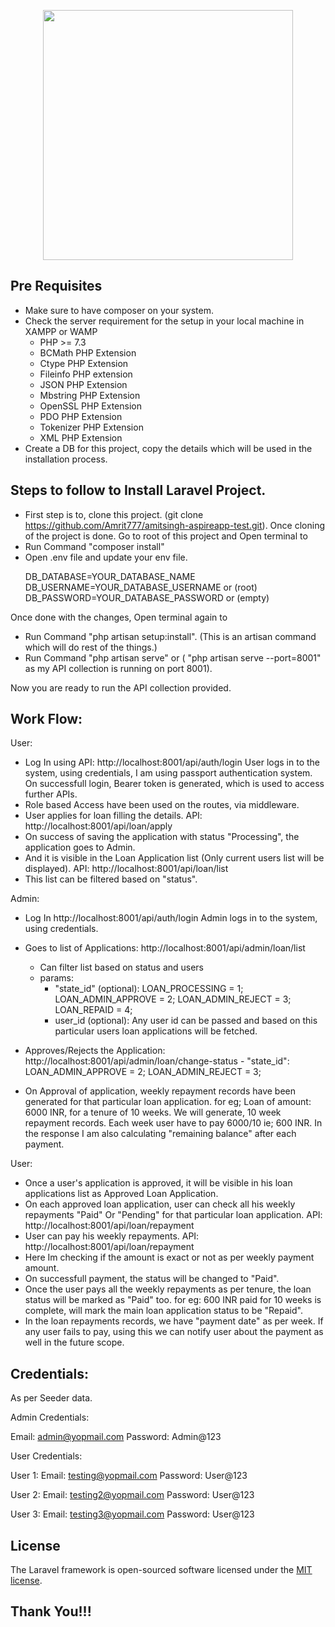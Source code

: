 <p align="center"><a href="https://laravel.com" target="_blank"><img src="https://raw.githubusercontent.com/laravel/art/master/logo-lockup/5%20SVG/2%20CMYK/1%20Full%20Color/laravel-logolockup-cmyk-red.svg" width="400"></a></p>

## Pre Requisites

- Make sure to have composer on your system.
- Check the server requirement for the setup in your local machine in XAMPP or WAMP
    - PHP >= 7.3 
    - BCMath PHP Extension 
    - Ctype PHP Extension 
    - Fileinfo PHP extension 
    - JSON PHP Extension 
    - Mbstring PHP Extension 
    - OpenSSL PHP Extension 
    - PDO PHP Extension 
    - Tokenizer PHP Extension 
    - XML PHP Extension
- Create a DB for this project, copy the details which will be used in the installation process.

## Steps to follow to Install Laravel Project.

- First step is to, clone this project. (git clone https://github.com/Amrit777/amitsingh-aspireapp-test.git).
  Once cloning of the project is done. Go to root of this project and Open terminal to 
- Run Command "composer install"
- Open .env file and update your env file.
    <p>
    DB_DATABASE=YOUR_DATABASE_NAME </br>
    DB_USERNAME=YOUR_DATABASE_USERNAME or (root) </br>
    DB_PASSWORD=YOUR_DATABASE_PASSWORD or (empty) </br>
    </p>

Once done with the changes, Open terminal again to
- Run Command "php artisan setup:install". (This is an artisan command which will do rest of the things.)
- Run Command "php artisan serve" or ( "php artisan serve --port=8001" as my API collection is running on port 8001).

Now you are ready to run the API collection provided.

## Work Flow:

User:

- Log In using API: http://localhost:8001/api/auth/login
    User logs in to the system, using credentials, I am using passport authentication system.
    On successfull login, Bearer token is generated, which is used to access further APIs.
- Role based Access have been used on the routes, via middleware.
- User applies for loan filling the details. API: http://localhost:8001/api/loan/apply
- On success of saving the application with status "Processing", the application goes to Admin.
- And it is visible in the Loan Application list (Only current users list will be displayed). API: http://localhost:8001/api/loan/list 
- This list can be filtered based on "status".

Admin:

- Log In http://localhost:8001/api/auth/login
    Admin logs in to the system, using credentials.
- Goes to list of Applications: http://localhost:8001/api/admin/loan/list
    - Can filter list based on status and users
    - params: 
        - "state_id" (optional):
            LOAN_PROCESSING = 1;
            LOAN_ADMIN_APPROVE = 2;
            LOAN_ADMIN_REJECT = 3;
            LOAN_REPAID = 4;
        - user_id  (optional): Any user id can be passed and based on this particular users loan applications will be fetched.

- Approves/Rejects the Application: http://localhost:8001/api/admin/loan/change-status
        - "state_id":
            LOAN_ADMIN_APPROVE = 2;
            LOAN_ADMIN_REJECT = 3;

- On Approval of application, weekly repayment records have been generated for that particular loan application.
for eg; Loan of amount: 6000 INR, for a tenure of 10 weeks.
We will generate, 10 week repayment records.
Each week user have to pay 6000/10 ie; 600 INR.
In the response I am also calculating "remaining balance" after each payment.

User:

- Once a user's application is approved, it will be visible in his loan applications list as Approved Loan Application.
- On each approved loan application, user can check all his weekly repayments "Paid" Or "Pending" for that particular loan application.
    API: http://localhost:8001/api/loan/repayment
- User can pay his weekly repayments. API: http://localhost:8001/api/loan/repayment
- Here Im checking if the amount is exact or not as per weekly payment amount.
- On successfull payment, the status will be changed to "Paid".
- Once the user pays all the weekly repayments as per tenure, the loan status will be marked as "Paid" too.
    for eg: 600 INR paid for 10 weeks is complete, will mark the main loan application status to be "Repaid".
- In the loan repayments records, we have "payment date" as per week. If any user fails to pay, using this we can notify user about the payment as well in the future scope.


## Credentials:
As per Seeder data.

Admin Credentials:

Email: admin@yopmail.com
Password: Admin@123

User Credentials:

User 1: 
    Email: testing@yopmail.com
    Password: User@123

User 2: 
    Email: testing2@yopmail.com
    Password: User@123

User 3: 
    Email: testing3@yopmail.com
    Password: User@123

## License

The Laravel framework is open-sourced software licensed under the [MIT license](https://opensource.org/licenses/MIT).

## Thank You!!!
